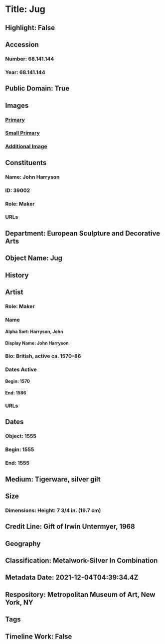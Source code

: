 # Title: Jug
## Highlight: False
## Accession
### Number: 68.141.144
### Year: 68.141.144
## Public Domain: True
## Images
### [Primary](https://images.metmuseum.org/CRDImages/es/original/193578.jpg)
### [Small Primary](https://images.metmuseum.org/CRDImages/es/web-large/193578.jpg)
### [Additional Image](https://images.metmuseum.org/CRDImages/es/original/193579.jpg)
## Constituents
### Name: John Harryson
### ID: 39002
### Role: Maker
### URLs
## Department: European Sculpture and Decorative Arts
## Object Name: Jug
## History
## Artist
### Role: Maker
### Name
#### Alpha Sort: Harryson, John
#### Display Name: John Harryson
### Bio: British, active ca. 1570–86
### Dates Active
#### Begin: 1570
#### End: 1586
### URLs
## Dates
### Object: 1555
### Begin: 1555
### End: 1555
## Medium: Tigerware, silver gilt
## Size
### Dimensions: Height: 7 3/4 in. (19.7 cm)
## Credit Line: Gift of Irwin Untermyer, 1968
## Geography
## Classification: Metalwork-Silver In Combination
## Metadata Date: 2021-12-04T04:39:34.4Z
## Respository: Metropolitan Museum of Art, New York, NY
## Tags
## Timeline Work: False